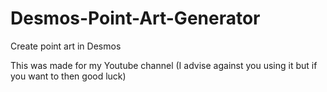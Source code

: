# Desmos-Point-Art-Generator
Create point art in Desmos

This was made for my Youtube channel (I advise against you using it but if you want to then good luck)
